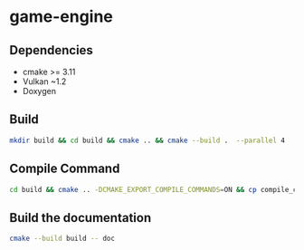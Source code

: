 # game-engine

## Dependencies
- cmake >= 3.11
- Vulkan ~1.2
- Doxygen

## Build
```sh 
mkdir build && cd build && cmake .. && cmake --build .  --parallel 4
```

## Compile Command
```sh
cd build && cmake .. -DCMAKE_EXPORT_COMPILE_COMMANDS=ON && cp compile_commands.json ..
```

## Build the documentation

``` sh
cmake --build build -- doc
```

